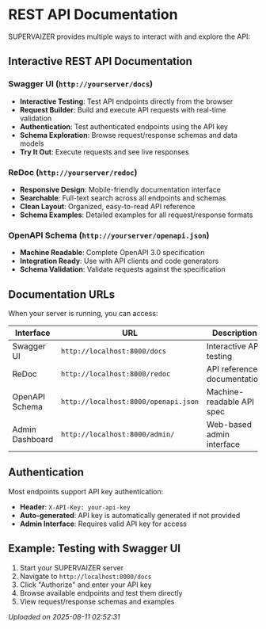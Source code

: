# REST API Documentation

SUPERVAIZER provides multiple ways to interact with and explore the API:

## Interactive REST API Documentation

### Swagger UI (`http://yourserver/docs`)

- **Interactive Testing**: Test API endpoints directly from the browser
- **Request Builder**: Build and execute API requests with real-time validation
- **Authentication**: Test authenticated endpoints using the API key
- **Schema Exploration**: Browse request/response schemas and data models
- **Try It Out**: Execute requests and see live responses

### ReDoc (`http://yourserver/redoc`)

- **Responsive Design**: Mobile-friendly documentation interface
- **Searchable**: Full-text search across all endpoints and schemas
- **Clean Layout**: Organized, easy-to-read API reference
- **Schema Examples**: Detailed examples for all request/response formats

### OpenAPI Schema (`http://yourserver/openapi.json`)

- **Machine Readable**: Complete OpenAPI 3.0 specification
- **Integration Ready**: Use with API clients and code generators
- **Schema Validation**: Validate requests against the specification

## Documentation URLs

When your server is running, you can access:

| Interface       | URL                                  | Description                 |
| --------------- | ------------------------------------ | --------------------------- |
| Swagger UI      | `http://localhost:8000/docs`         | Interactive API testing     |
| ReDoc           | `http://localhost:8000/redoc`        | API reference documentation |
| OpenAPI Schema  | `http://localhost:8000/openapi.json` | Machine-readable API spec   |
| Admin Dashboard | `http://localhost:8000/admin/`       | Web-based admin interface   |

## Authentication

Most endpoints support API key authentication:

- **Header**: `X-API-Key: your-api-key`
- **Auto-generated**: API key is automatically generated if not provided
- **Admin Interface**: Requires valid API key for access

## Example: Testing with Swagger UI

1. Start your SUPERVAIZER server
2. Navigate to `http://localhost:8000/docs`
3. Click "Authorize" and enter your API key
4. Browse available endpoints and test them directly
5. View request/response schemas and examples


*Uploaded on 2025-08-11 02:52:31*